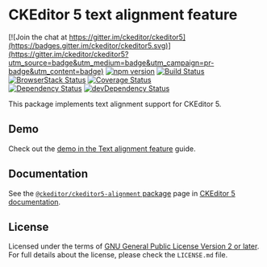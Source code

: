 CKEditor 5 text alignment feature
========================================

[![Join the chat at https://gitter.im/ckeditor/ckeditor5](https://badges.gitter.im/ckeditor/ckeditor5.svg)](https://gitter.im/ckeditor/ckeditor5?utm_source=badge&utm_medium=badge&utm_campaign=pr-badge&utm_content=badge)
[![npm version](https://badge.fury.io/js/%40ckeditor%2Fckeditor5-alignment.svg)](https://www.npmjs.com/package/@ckeditor/ckeditor5-alignment)
[![Build Status](https://travis-ci.org/ckeditor/ckeditor5-alignment.svg?branch=master)](https://travis-ci.org/ckeditor/ckeditor5-alignment)
[![BrowserStack Status](https://automate.browserstack.com/automate/badge.svg?badge_key=d3hvenZqQVZERFQ5d09FWXdyT0ozVXhLaVltRFRjTTUyZGpvQWNmWVhUUT0tLUZqNlJ1YWRUd0RvdEVOaEptM1B2Q0E9PQ==--c9d3dee40b9b4471ff3fb516d9ecf8d09292c7e0)](https://automate.browserstack.com/public-build/d3hvenZqQVZERFQ5d09FWXdyT0ozVXhLaVltRFRjTTUyZGpvQWNmWVhUUT0tLUZqNlJ1YWRUd0RvdEVOaEptM1B2Q0E9PQ==--c9d3dee40b9b4471ff3fb516d9ecf8d09292c7e0)
[![Coverage Status](https://coveralls.io/repos/github/ckeditor/ckeditor5-alignment/badge.svg?branch=master)](https://coveralls.io/github/ckeditor/ckeditor5-alignment?branch=master)
<br>
[![Dependency Status](https://david-dm.org/ckeditor/ckeditor5-alignment/status.svg)](https://david-dm.org/ckeditor/ckeditor5-alignment)
[![devDependency Status](https://david-dm.org/ckeditor/ckeditor5-alignment/dev-status.svg)](https://david-dm.org/ckeditor/ckeditor5-alignment?type=dev)

This package implements text alignment support for CKEditor 5.

## Demo

Check out the [demo in the Text alignment feature](https://ckeditor.com/docs/ckeditor5/latest/features/text-alignment.html#demo) guide.

## Documentation

See the [`@ckeditor/ckeditor5-alignment` package](https://ckeditor.com/docs/ckeditor5/latest/api/alignment.html) page in [CKEditor 5 documentation](https://ckeditor.com/docs/ckeditor5/latest/).

## License

Licensed under the terms of [GNU General Public License Version 2 or later](http://www.gnu.org/licenses/gpl.html). For full details about the license, please check the `LICENSE.md` file.
